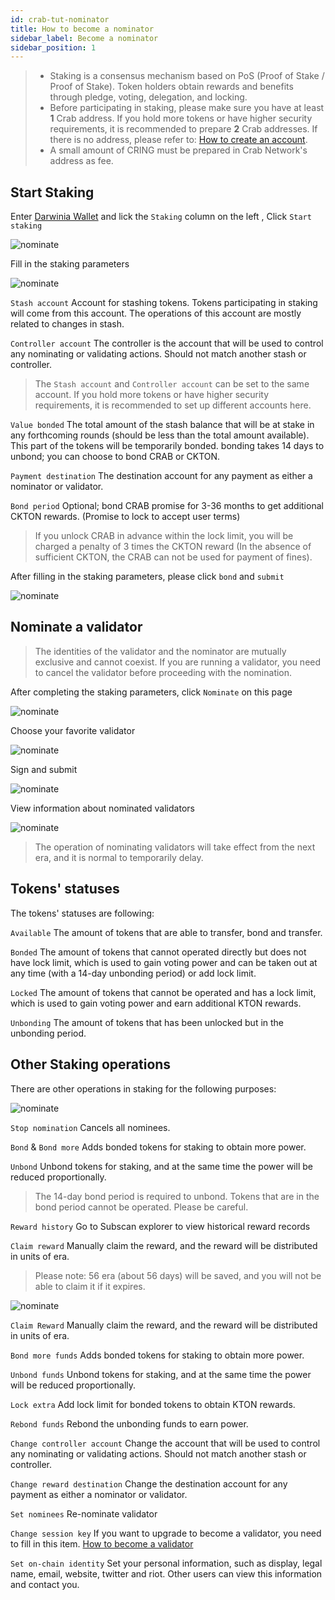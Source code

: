 ```yaml
---
id: crab-tut-nominator
title: How to become a nominator
sidebar_label: Become a nominator
sidebar_position: 1
---
```


> - Staking is a consensus mechanism based on PoS (Proof of Stake / Proof of Stake). Token holders obtain rewards and benefits through pledge, voting, delegation, and locking.  
> - Before participating in staking, please make sure you have at least **1** Crab address. If you hold more tokens or have higher security requirements, it is recommended to prepare **2** Crab addresses. If there is no address, please refer to: [How to create an account](../crab-tut-create-account.md).
> - A small amount of CRING must be prepared in Crab Network's address as fee.


## Start Staking

Enter [Darwinia Wallet](https://apps.darwinia.network) and lick the `Staking` column on the left , Click `Start staking`

![nominate](../../../assets/tut/staking-norminator/1.png)

Fill in the staking parameters 

![nominate](../../../assets/tut/staking-norminator/2.png)

`Stash account` Account for stashing tokens. Tokens participating in staking will come from this account. The operations of this account are mostly related to changes in stash.

`Controller account`  The controller is the account that will be used to control any nominating or validating actions. Should not match another stash or controller.

 > The `Stash account` and `Controller account` can be set to the same account. If you hold more tokens or have higher security requirements, it is recommended to set up different accounts here.

`Value bonded` The total amount of the stash balance that will be at stake in any forthcoming rounds (should be less than the total amount available).  This part of the tokens will be temporarily bonded. bonding takes 14 days to unbond; you can choose to bond CRAB or CKTON.

`Payment destination` The destination account for any payment as either a nominator or validator.

`Bond period` Optional; bond CRAB promise for 3-36 months to get additional CKTON rewards. (Promise to lock to accept user terms)

 > If you unlock CRAB in advance within the lock limit, you will be charged  a penalty of 3 times the CKTON reward (In the absence of sufficient CKTON, the CRAB can not be used for payment of fines).

After filling in the staking parameters, please click `bond` and `submit`

![nominate](../../../assets/tut/staking-norminator/3.png)

## Nominate a validator

> The identities of the validator and the nominator are mutually exclusive and cannot coexist. If you are running a validator, you need to cancel the validator before proceeding with the nomination.

After completing the staking parameters, click `Nominate` on this page

![nominate](../../../assets/tut/staking-norminator/4.png)

Choose your favorite validator

![nominate](../../../assets/tut/staking-norminator/5.png)

Sign and submit

![nominate](../../../assets/tut/staking-norminator/6.png)

View information about nominated validators

![nominate](../../../assets/tut/staking-norminator/7.png)

> The operation of nominating validators will take effect from the next era, and it is normal to temporarily delay.

## Tokens' statuses

The tokens' statuses are following:

`Available` The amount of tokens that are able to transfer, bond and transfer.

`Bonded` The amount of tokens that cannot operated directly but does not have lock limit, which is used to gain voting power and can be taken out at any time (with a 14-day unbonding period) or add lock limit.

`Locked` The amount of tokens that cannot be operated and has a lock limit, which is used to gain voting power and earn additional KTON rewards.

`Unbonding` The amount of tokens that has been unlocked but in the unbonding period.

## Other Staking operations

There are other operations in staking for the following purposes:

![nominate](../../../assets/tut/staking-norminator/8.png)

`Stop nomination` Cancels all nominees.

`Bond` & `Bond more` Adds bonded tokens for staking to obtain more power.

`Unbond` Unbond tokens for staking, and at the same time the power will be reduced proportionally.

 > The 14-day bond period is required to unbond. Tokens that are in the bond period cannot be operated. Please be careful.

`Reward history` Go to Subscan explorer to view historical reward records

`Claim reward` Manually claim the reward, and the reward will be distributed in units of era.

> Please note: 56 era (about 56 days) will be saved, and you will not be able to claim it if it expires.

![nominate](../../../assets/tut/staking-norminator/9.png)

`Claim Reward` Manually claim the reward, and the reward will be distributed in units of era.

`Bond more funds` Adds bonded tokens for staking to obtain more power.

`Unbond funds` Unbond tokens for staking, and at the same time the power will be reduced proportionally. 

`Lock extra` Add lock limit for bonded tokens to obtain KTON rewards.

`Rebond funds` Rebond the unbonding funds to earn power.

`Change controller account` Change the account  that will be used to control any nominating or validating actions. Should not match another stash or controller.

`Change reward destination` Change the destination account for any payment as either a nominator or validator.

`Set nominees` Re-nominate validator

`Change session key` If you want to upgrade to become a validator, you need to fill in this item. [How to become a validator](crab-tut-validator.md)

`Set on-chain identity` Set your personal information, such as display, legal name, email, website, twitter and riot. Other users can view this information and contact you.

